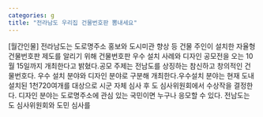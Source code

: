 ```yaml
---
categories: g
title: "전라남도 우리집 건물번호판 뽐내세요"
---
```

[월간인물] 전라남도는 도로명주소 홍보와 도시미관 향상 등 건물 주인이 설치한 자율형 건물번호판 제도를 알리기 위해 건물번호판 우수 설치 사례와 디자인 공모전을 오는 10월 15일까지 개최한다고 밝혔다.공모 주제는 전남도를 상징하는 참신하고 창의적인 건물번호다. 우수 설치 분야와 디자인 분야로 구분해 개최한다.우수설치 분야는 현재 도내 설치된 1천720여개를 대상으로 시군 자체 심사 후 도 심사위원회에서 수상작을 결정한다. 디자인 분야는 도로명주소에 관심 있는 국민이면 누구나 응모할 수 있다. 전남도는 도 심사위원회와 도민 심사를